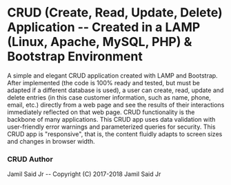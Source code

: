 # CRUD (Create, Read, Update, Delete) Application -- Created in a LAMP (Linux, Apache, MySQL, PHP) & Bootstrap Environment

A simple and elegant CRUD application created with LAMP and Bootstrap. After implemented (the code is 100% ready and tested, but must be adapted if a different database is used), a user can create, read, update and delete entries (in this case customer information, such as name, phone, email, etc.) directly from a web page and see the results of their interactions immediately reflected on that web page. CRUD functionality is the backbone of many applications. This CRUD app uses data validation with user-friendly error warnings and parameterized queries for security. This CRUD app is "responsive", that is, the content fluidly adapts to screen sizes and changes in browser width.

### CRUD Author
Jamil Said Jr -- Copyright (C) 2017-2018 Jamil Said Jr
